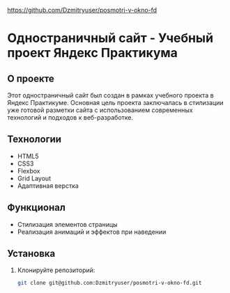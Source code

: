 https://github.com/Dzmitryuser/posmotri-v-okno-fd

# Одностраничный сайт - Учебный проект Яндекс Практикума

## О проекте

Этот одностраничный сайт был создан в рамках учебного проекта в Яндекс Практикуме. Основная цель проекта заключалась в стилизации уже готовой разметки сайта с использованием современных технологий и подходов к веб-разработке.

## Технологии

- HTML5
- CSS3
- Flexbox
- Grid Layout
- Адаптивная верстка

## Функционал

- Стилизация элементов страницы
- Реализация анимаций и эффектов при наведении

## Установка

1. Клонируйте репозиторий:
   ```sh
   git clone git@github.com:Dzmitryuser/posmotri-v-okno-fd.git

